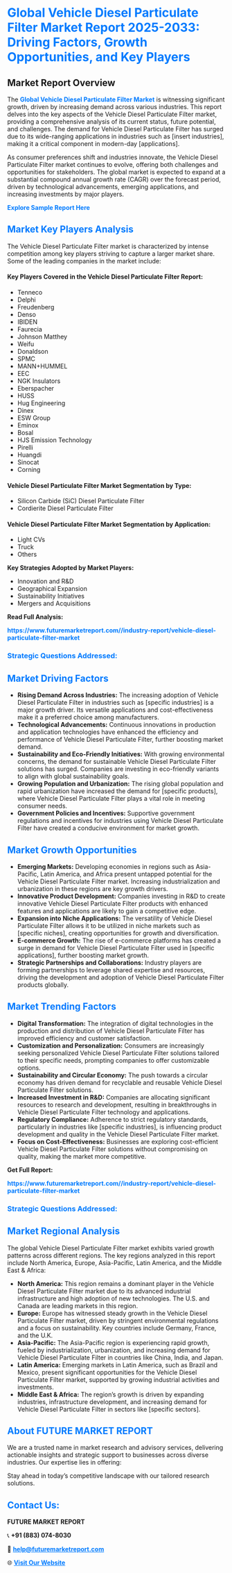 <h1 style="color: #007BFF;">Global Vehicle Diesel Particulate Filter Market Report 2025-2033: Driving Factors, Growth Opportunities, and Key Players</h1>

<section id="overview">
<h2>Market Report Overview</h2>
<p>The <a href="https://www.futuremarketreport.com//industry-report/vehicle-diesel-particulate-filter-market" style="color: #007BFF; text-decoration: none;"><strong>Global Vehicle Diesel Particulate Filter Market</strong></a> is witnessing significant growth, driven by increasing demand across various industries. This report delves into the key aspects of the Vehicle Diesel Particulate Filter market, providing a comprehensive analysis of its current status, future potential, and challenges. The demand for Vehicle Diesel Particulate Filter has surged due to its wide-ranging applications in industries such as [insert industries], making it a critical component in modern-day [applications].</p>
<p>As consumer preferences shift and industries innovate, the Vehicle Diesel Particulate Filter market continues to evolve, offering both challenges and opportunities for stakeholders. The global market is expected to expand at a substantial compound annual growth rate (CAGR) over the forecast period, driven by technological advancements, emerging applications, and increasing investments by major players.</p>
</section>

<section id="overview">
<p><a href="https://www.futuremarketreport.com//request-sample/reportId=50234" style="color: #007BFF; text-decoration: none;"><strong>Explore Sample Report Here</strong></a></p>
</section>

<section id="key-players">
<h2 style="color: #007BFF;">Market Key Players Analysis</h2>
<p>The Vehicle Diesel Particulate Filter market is characterized by intense competition among key players striving to capture a larger market share. Some of the leading companies in the market include:</p>
<h4>Key Players Covered in the Vehicle Diesel Particulate Filter Report:</h4>
<ul><li>Tenneco</li><li>Delphi</li><li>Freudenberg</li><li>Denso</li><li>IBIDEN</li><li>Faurecia</li><li>Johnson Matthey</li><li>Weifu</li><li>Donaldson</li><li>SPMC</li><li>MANN+HUMMEL</li><li>EEC</li><li>NGK Insulators</li><li>Eberspacher</li><li>HUSS</li><li>Hug Engineering</li><li>Dinex</li><li>ESW Group</li><li>Eminox</li><li>Bosal</li><li>HJS Emission Technology</li><li>Pirelli</li><li>Huangdi</li><li>Sinocat</li><li>Corning</li></ul>
<h4>Vehicle Diesel Particulate Filter Market Segmentation by Type:</h4>
<ul><li>Silicon Carbide (SiC) Diesel Particulate Filter</li><li>Cordierite Diesel Particulate Filter</li></ul>

<h4>Vehicle Diesel Particulate Filter Market Segmentation by Application:</h4>
<ul><li>Light CVs</li><li>Truck</li><li>Others</li></ul>
<p><strong>Key Strategies Adopted by Market Players:</strong></p>
<ul>
<li>Innovation and R&D</li>
<li>Geographical Expansion</li>
<li>Sustainability Initiatives</li>
<li>Mergers and Acquisitions</li>
</ul>
</section>

<section>
<p><strong>Read Full Analysis: </strong></p><a href="https://www.futuremarketreport.com//industry-report/vehicle-diesel-particulate-filter-market" style="color: #007BFF; text-decoration: none;"><strong>https://www.futuremarketreport.com//industry-report/vehicle-diesel-particulate-filter-market</strong></a>
<h3 style="color: #007BFF;">Strategic Questions Addressed:</h3>
</section>

<section id="driving-factors">
<h2 style="color: #007BFF;">Market Driving Factors</h2>
<ul>
<li><strong>Rising Demand Across Industries:</strong> The increasing adoption of Vehicle Diesel Particulate Filter in industries such as [specific industries] is a major growth driver. Its versatile applications and cost-effectiveness make it a preferred choice among manufacturers.</li>
<li><strong>Technological Advancements:</strong> Continuous innovations in production and application technologies have enhanced the efficiency and performance of Vehicle Diesel Particulate Filter, further boosting market demand.</li>
<li><strong>Sustainability and Eco-Friendly Initiatives:</strong> With growing environmental concerns, the demand for sustainable Vehicle Diesel Particulate Filter solutions has surged. Companies are investing in eco-friendly variants to align with global sustainability goals.</li>
<li><strong>Growing Population and Urbanization:</strong> The rising global population and rapid urbanization have increased the demand for [specific products], where Vehicle Diesel Particulate Filter plays a vital role in meeting consumer needs.</li>
<li><strong>Government Policies and Incentives:</strong> Supportive government regulations and incentives for industries using Vehicle Diesel Particulate Filter have created a conducive environment for market growth.</li>
</ul>
</section>

<section id="growth-opportunities">
<h2 style="color: #007BFF;">Market Growth Opportunities</h2>
<ul>
<li><strong>Emerging Markets:</strong> Developing economies in regions such as Asia-Pacific, Latin America, and Africa present untapped potential for the Vehicle Diesel Particulate Filter market. Increasing industrialization and urbanization in these regions are key growth drivers.</li>
<li><strong>Innovative Product Development:</strong> Companies investing in R&D to create innovative Vehicle Diesel Particulate Filter products with enhanced features and applications are likely to gain a competitive edge.</li>
<li><strong>Expansion into Niche Applications:</strong> The versatility of Vehicle Diesel Particulate Filter allows it to be utilized in niche markets such as [specific niches], creating opportunities for growth and diversification.</li>
<li><strong>E-commerce Growth:</strong> The rise of e-commerce platforms has created a surge in demand for Vehicle Diesel Particulate Filter used in [specific applications], further boosting market growth.</li>
<li><strong>Strategic Partnerships and Collaborations:</strong> Industry players are forming partnerships to leverage shared expertise and resources, driving the development and adoption of Vehicle Diesel Particulate Filter products globally.</li>
</ul>
</section>

<section id="trending-factors">
<h2 style="color: #007BFF;">Market Trending Factors</h2>
<ul>
<li><strong>Digital Transformation:</strong> The integration of digital technologies in the production and distribution of Vehicle Diesel Particulate Filter has improved efficiency and customer satisfaction.</li>
<li><strong>Customization and Personalization:</strong> Consumers are increasingly seeking personalized Vehicle Diesel Particulate Filter solutions tailored to their specific needs, prompting companies to offer customizable options.</li>
<li><strong>Sustainability and Circular Economy:</strong> The push towards a circular economy has driven demand for recyclable and reusable Vehicle Diesel Particulate Filter solutions.</li>
<li><strong>Increased Investment in R&D:</strong> Companies are allocating significant resources to research and development, resulting in breakthroughs in Vehicle Diesel Particulate Filter technology and applications.</li>
<li><strong>Regulatory Compliance:</strong> Adherence to strict regulatory standards, particularly in industries like [specific industries], is influencing product development and quality in the Vehicle Diesel Particulate Filter market.</li>
<li><strong>Focus on Cost-Effectiveness:</strong> Businesses are exploring cost-efficient Vehicle Diesel Particulate Filter solutions without compromising on quality, making the market more competitive.</li>
</ul>
</section>

<section>
<p><strong>Get Full Report: </strong></p><a href="https://www.futuremarketreport.com//industry-report/vehicle-diesel-particulate-filter-market" style="color: #007BFF; text-decoration: none;"><strong>https://www.futuremarketreport.com//industry-report/vehicle-diesel-particulate-filter-market</strong></a>
<h3 style="color: #007BFF;">Strategic Questions Addressed:</h3>
</section>


<section id="regional-analysis">
<h2 style="color: #007BFF;">Market Regional Analysis</h2>
<p>The global Vehicle Diesel Particulate Filter market exhibits varied growth patterns across different regions. The key regions analyzed in this report include North America, Europe, Asia-Pacific, Latin America, and the Middle East & Africa:</p>
<ul>
<li><strong>North America:</strong> This region remains a dominant player in the Vehicle Diesel Particulate Filter market due to its advanced industrial infrastructure and high adoption of new technologies. The U.S. and Canada are leading markets in this region.</li>
<li><strong>Europe:</strong> Europe has witnessed steady growth in the Vehicle Diesel Particulate Filter market, driven by stringent environmental regulations and a focus on sustainability. Key countries include Germany, France, and the U.K.</li>
<li><strong>Asia-Pacific:</strong> The Asia-Pacific region is experiencing rapid growth, fueled by industrialization, urbanization, and increasing demand for Vehicle Diesel Particulate Filter in countries like China, India, and Japan.</li>
<li><strong>Latin America:</strong> Emerging markets in Latin America, such as Brazil and Mexico, present significant opportunities for the Vehicle Diesel Particulate Filter market, supported by growing industrial activities and investments.</li>
<li><strong>Middle East & Africa:</strong> The region’s growth is driven by expanding industries, infrastructure development, and increasing demand for Vehicle Diesel Particulate Filter in sectors like [specific sectors].</li>
</ul>
</section>

<footer>
<h2 style="color: #007BFF;">About FUTURE MARKET REPORT</h2>
<p>We are a trusted name in market research and advisory services, delivering actionable insights and strategic support to businesses across diverse industries. Our expertise lies in offering:</p>

<p>Stay ahead in today’s competitive landscape with our tailored research solutions.</p>

<h2 style="color: #007BFF;">Contact Us:</h2>
<p><strong>FUTURE MARKET REPORT</strong></p>
<p>📞 <strong>+91 (883) 074-8030</strong></p>
<p>📧 <strong><a href="mailto:help@futuremarketreport.com" style="color: #007BFF;">help@futuremarketreport.com</a></strong></p>
<p>🌐 <strong><a href="https://www.futuremarketreport.com/" style="color: #007BFF;">Visit Our Website</a></strong></p>
</footer>
